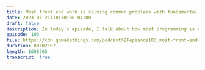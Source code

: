 ```yaml
---
title: Most front end work is solving common problems with fundamental skills
date: 2023-03-21T10:30:00-04:00
draft: false
description: In today’s episode, I talk about how most programming is actually pretty mundane.
episode: 103
file: https://cdn.gomakethings.com/podcast%2Fepisode103_most-front-end-work-is-solving-common-problems-with-fundamental-skills.mp3
duration: 00:02:07
length: 1608265
transcript: true
---
```


